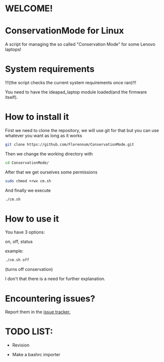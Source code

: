 # WELCOME!

# ConservationMode for Linux
A script for managing the so called "Conservation Mode" for some Lenovo laptops!

# System requirements
!!!(the script checks the current system requirements once ran)!!!

You need to have the ideapad_laptop module loaded(and the firmware itself).

# How to install it
First we need to clone the repository, we will use git for that but you can use whatever you want as long as it works
```sh
git clone https://github.com/Florennum/ConservationMode.git
```
Then we change the working directory with
```sh
cd ConservationMode/
```
After that we get ourselves some permissions
```sh
sudo chmod +rwx cm.sh
```
And finally we execute
```sh
./cm.sh
```

# How to use it
You have 3 options:

on, off, status

example:
```sh
./cm.sh off
```
(turns off conservation)

I don't that there is a need for further explanation. 

# Encountering issues?
Report them in the [issue tracker.](https://github.com/Florennum/ConservationMode/issues)

# TODO LIST:
- Revision

- Make a bashrc importer
